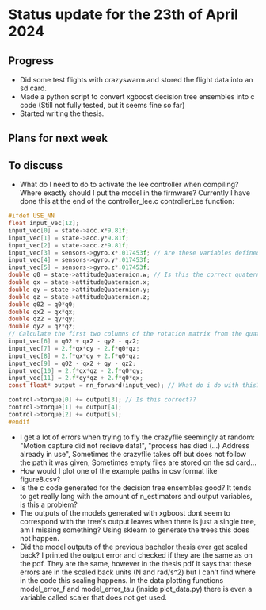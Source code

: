# Status update for the 23th of April 2024

## Progress
- Did some test flights with crazyswarm and stored the flight data into an sd card.
- Made a python script to convert xgboost decision tree ensembles into c code (Still not fully tested, but it seems fine so far)
- Started writing the thesis.

## Plans for next week

## To discuss
- What do I need to do to activate the lee controller when compiling? Where exactly should I put the model in the firmware? Currently I have done this at the end of the controller_lee.c controllerLee function:
```c
#ifdef USE_NN
float input_vec[12];
input_vec[0] = state->acc.x*9.81f;
input_vec[1] = state->acc.y*9.81f;
input_vec[2] = state->acc.z*9.81f;
input_vec[3] = sensors->gyro.x*.017453f; // Are these variables defined globably somewhere?
input_vec[4] = sensors->gyro.y*.017453f;
input_vec[5] = sensors->gyro.z*.017453f;
double q0 = state->attitudeQuaternion.w; // Is this the correct quaternion??
double qx = state->attitudeQuaternion.x;
double qy = state->attitudeQuaternion.y;
double qz = state->attitudeQuaternion.z;
double q02 = q0*q0;
double qx2 = qx*qx;
double qz2 = qy*qy;
double qy2 = qz*qz;
// Calculate the first two columns of the rotation matrix from the quaternion
input_vec[6] = q02 + qx2 - qy2 - qz2;
input_vec[7] = 2.f*qx*qy - 2.f*q0*qz;
input_vec[8] = 2.f*qx*qy + 2.f*q0*qz;
input_vec[9] = q02 - qx2 + qy - qz2;
input_vec[10] = 2.f*qx*qz - 2.f*q0*qy;
input_vec[11] = 2.f*qy*qz + 2.f*q0*qx;
const float* output = nn_forward(input_vec); // What do i do with this??

control->torque[0] += output[3]; // Is this correct??
control->torque[1] += output[4];
control->torque[2] += output[5];
#endif
```

- I get a lot of errors when trying to fly the crazyflie seemingly at random: "Motion capture did not recieve data!", "process has died (...) Address already in use", Sometimes the crazyflie takes off but does not follow the path it was given, Sometimes empty files are stored on the sd card...
- How would I plot one of the example paths in csv format like figure8.csv?
- Is the c code generated for the decision tree ensembles good? It tends to get really long with the amount of n_estimators and output variables, is this a problem?
- The outputs of the models generated with xgboost dont seem to correspond with the tree's output leaves when there is just a single tree, am I missing something? Using sklearn to generate the trees this does not happen.
- Did the model outputs of the previous bachelor thesis ever get scaled back? I printed the output error and checked if they are the same as on the pdf. They are the same, however in the thesis pdf it says that these errors are in the scaled back units (N and rad/s^2) but I can't find where in the code this scaling happens. In the data plotting functions model_error_f and model_error_tau (inside plot_data.py) there is even a variable called scaler that does not get used.
